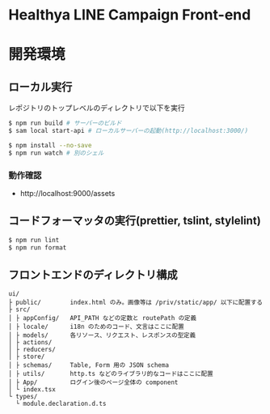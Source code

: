 Healthya LINE Campaign Front-end
=========

# 開発環境

## ローカル実行

レポジトリのトップレベルのディレクトリで以下を実行

```bash
$ npm run build # サーバーのビルド
$ sam local start-api # ローカルサーバーの起動(http://localhost:3000/)

$ npm install --no-save
$ npm run watch # 別のシェル
```

### 動作確認

- http://localhost:9000/assets


## コードフォーマッタの実行(prettier, tslint, stylelint)

```bash
$ npm run lint
$ npm run format
```

## フロントエンドのディレクトリ構成

```
ui/
├ public/        index.html のみ。画像等は /priv/static/app/ 以下に配置する
├ src/
│ ├ appConfig/   API_PATH などの定数と routePath の定義
│ ├ locale/      i18n のためのコード、文言はここに配置
│ ├ models/      各リソース、リクエスト、レスポンスの型定義
│ ├ actions/
│ ├ reducers/
│ ├ store/
│ ├ schemas/     Table, Form 用の JSON schema
│ ├ utils/       http.ts などのライブラリ的なコードはここに配置
│ ├ App/         ログイン後のページ全体の component
│ └ index.tsx
└ types/
  └ module.declaration.d.ts
```
